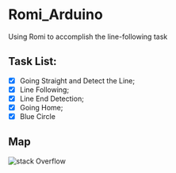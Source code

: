 # Romi_Arduino
Using Romi to accomplish the line-following task

## Task List:
- [x] Going Straight and Detect the Line;
- [x] Line Following;
- [x] Line End Detection;
- [x] Going Home;
- [x] Blue Circle

## Map
![stack Overflow](http://lmsotfy.com/so.png)
